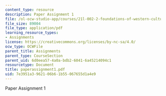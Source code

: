 ```yaml
---
content_type: resource
description: Paper Assignment 1
file: /ol-ocw-studio-app/courses/21l-002-2-foundations-of-western-culture-ii-renaissance-to-modernity-spring-2003/7e3951a3962106b61b55067655d1a4e9_paperassignment1.pdf
file_size: 89004
file_type: application/pdf
learning_resource_types:
- Assignments
license: https://creativecommons.org/licenses/by-nc-sa/4.0/
ocw_type: OCWFile
parent_title: Assignments
parent_type: CourseSection
parent_uid: 6d0eea57-4a0a-bdb2-6041-6a45214094c1
resourcetype: Document
title: paperassignment1.pdf
uid: 7e3951a3-9621-06b6-1b55-067655d1a4e9
---
```

Paper Assignment 1